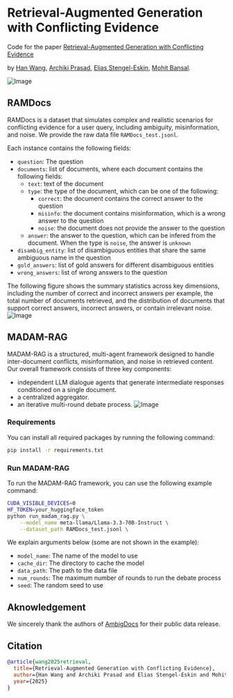 # Retrieval-Augmented Generation with Conflicting Evidence
Code for the paper [Retrieval-Augmented Generation with Conflicting Evidence]()

by [Han Wang](https://hannight.github.io/), [Archiki Prasad](https://archiki.github.io/), [Elias Stengel-Eskin](https://esteng.github.io/), [Mohit Bansal](https://www.cs.unc.edu/~mbansal/).

![Image](https://github.com/user-attachments/assets/d80f8455-0c00-4c67-b570-885c3aa3f992)


## RAMDocs
RAMDocs is a dataset that simulates complex and realistic scenarios for conflicting evidence for a user query, including ambiguity, misinformation, and noise. We provide the raw data file `RAMDocs_test.jsonl`.

Each instance contains the following fields:
- `question`: The question
- `documents`: list of documents, where each document contains the following fields:
    - `text`: text of the document
    - `type`: the type of the document, which can be one of the following:
        - `correct`: the document contains the correct answer to the question
        - `misinfo`: the document contains misinformation, which is a wrong answer to the question
        - `noise`: the document does not provide the answer to the question
    - `answer`: the answer to the question, which can be infered from the document. When the type is `noise`, the answer is `unknown`
- `disambig_entity`: list of disambiguous entities that share the same ambiguous name in the question
- `gold_answers`: list of gold answers for different disambiguous entities
- `wrong_answers`: list of wrong answers to the question

The following figure shows the summary statistics across key dimensions, including the number of correct and incorrect answers per example, the total number of documents retrieved, and the distribution of documents that support correct answers, incorrect answers, or contain irrelevant noise.
![Image](https://github.com/user-attachments/assets/d02873cb-c845-4d47-a9c2-1829e1f34bc6)

## MADAM-RAG
MADAM-RAG is a structured, multi-agent framework designed to handle inter-document conflicts, misinformation, and noise in retrieved content.
Our overall framework consists of three key components:
- independent LLM dialogue agents that generate intermediate responses conditioned on a single document.
- a centralized aggregator.
- an iterative multi-round debate process.
![Image](https://github.com/user-attachments/assets/0c206cab-6742-4b55-b902-c6e99b191683)

### Requirements
You can install all required packages by running the following command:
```bash
pip install -r requirements.txt
```

### Run MADAM-RAG
To run the MADAM-RAG framework, you can use the following example command:
```bash
CUDA_VISIBLE_DEVICES=0
HF_TOKEN=your_huggingface_token
python run_madam_rag.py \
    --model_name meta-llama/Llama-3.3-70B-Instruct \
    --dataset_path RAMDocs_test.jsonl \
```

We explain arguments below (some are not shown in the example):
- `model_name`: The name of the model to use
- `cache_dir`: The directory to cache the model
- `data_path`: The path to the data file
- `num_rounds`: The maximum number of rounds to run the debate process
- `seed`: The random seed to use


## Aknowledgement
We sincerely thank the authors of [AmbigDocs](https://arxiv.org/abs/2404.12447) for their public data release.

## Citation
```bibtex
@article{wang2025retrieval,
  title={Retrieval-Augmented Generation with Conflicting Evidence},
  author={Han Wang and Archiki Prasad and Elias Stengel-Eskin and Mohit Bansal},
  year={2025}
}
```